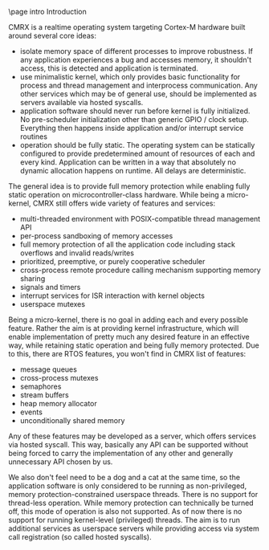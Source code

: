 \page intro Introduction

CMRX is a realtime operating system targeting Cortex-M hardware built around several core ideas:

 * isolate memory space of different processes to improve robustness. If any application experiences
   a bug and accesses memory, it shouldn't access, this is detected and application is terminated.
 * use minimalistic kernel, which only provides basic functionality for process and thread management
   and interprocess communication. Any other services which may be of general use, should be 
   implemented as servers available via hosted syscalls.
 * application software should never run before kernel is fully initialized. No pre-scheduler 
   initialization other than generic GPIO / clock setup. Everything then happens inside application
   and/or interrupt service routines
 * operation should be fully static. The operating system can be statically configured to provide
   predetermined amount of resources of each and every kind. Application can be written in a way
   that absolutely no dynamic allocation happens on runtime. All delays are deterministic.

The general idea is to provide full memory protection while enabling fully static operation on 
microcontroller-class hardware. While being a micro-kernel, CMRX still offers wide variety of
features and services:

  * multi-threaded environment with POSIX-compatible thread management API 
  * per-process sandboxing of memory accesses
  * full memory protection of all the application code including stack overflows and invalid
    reads/writes
  * prioritized, preemptive, or purely cooperative scheduler
  * cross-process remote procedure calling mechanism supporting memory sharing
  * signals and timers
  * interrupt services for ISR interaction with kernel objects
  * userspace mutexes

Being a micro-kernel, there is no goal in adding each and every possible feature. Rather the aim is
at providing kernel infrastructure, which will enable implementation of pretty much any desired
feature in an effective way, while retaining static operation and being fully memory protected. Due
to this, there are RTOS features, you won't find in CMRX list of features:
  
  * message queues
  * cross-process mutexes
  * semaphores
  * stream buffers
  * heap memory allocator
  * events
  * unconditionally shared memory

Any of these features may be developed as a server, which offers services via hosted syscall. This
way, basically any API can be supported without being forced to carry the implementation of any
other and generally unnecessary API chosen by us.

We also don't feel need to be a dog and a cat at the same time, so the application software is only
considered to be running as non-privileged, memory protection-constrained userspace threads. There is
no support for thread-less operation. While memory protection can technically be turned off, this
mode of operation is also not supported. As of now there is no support for running kernel-level
(privileged) threads. The aim is to run additional services as userspace servers while providing
access via system call registration (so called hosted syscalls).
